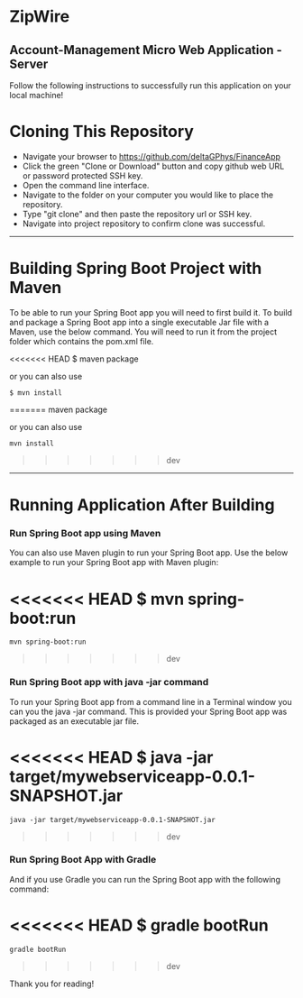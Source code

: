 # ZipWire
## Account-Management Micro Web Application - Server

Follow the following instructions to successfully run this application on your local machine!

# Cloning This Repository

- Navigate your browser to https://github.com/deltaGPhys/FinanceApp
- Click the green "Clone or Download" button and copy github web URL or password protected SSH key.
- Open the command line interface.
- Navigate to the folder on your computer you would like to place the repository.
- Type "git clone" and then paste the repository url or SSH key. 
- Navigate into project repository to confirm clone was successful.

__________________________________________

# Building Spring Boot Project with Maven

To be able to run your Spring Boot app you will need to first build it. To build and package a Spring Boot app into a single executable Jar file with a Maven, use the below command. You will need to run it from the project folder which contains the pom.xml file.

<<<<<<< HEAD
    $ maven package

or you can also use

    $ mvn install
=======
    maven package

or you can also use

    mvn install
>>>>>>> dev

__________________________________________


# Running Application After Building


### Run Spring Boot app using Maven

You can also use Maven plugin to run your Spring Boot app. Use the below example to run your Spring Boot app with Maven plugin:

<<<<<<< HEAD
    $ mvn spring-boot:run
=======
    mvn spring-boot:run
>>>>>>> dev


### Run Spring Boot app with java -jar command

To run your Spring Boot app from a command line in a Terminal window you can you the java -jar command. This is provided your Spring Boot app was packaged as an executable jar file.

<<<<<<< HEAD
    $ java -jar target/mywebserviceapp-0.0.1-SNAPSHOT.jar
=======
    java -jar target/mywebserviceapp-0.0.1-SNAPSHOT.jar
>>>>>>> dev


### Run Spring Boot App with Gradle

And if you use Gradle you can run the Spring Boot app with the following command:

<<<<<<< HEAD
    $ gradle bootRun
=======
    gradle bootRun
>>>>>>> dev

Thank you for reading!


